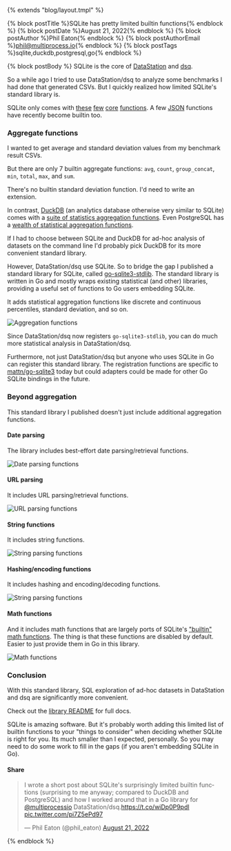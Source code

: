 {% extends "blog/layout.tmpl" %}

{% block postTitle %}SQLite has pretty limited builtin functions{% endblock %}
{% block postDate %}August 21, 2022{% endblock %}
{% block postAuthor %}Phil Eaton{% endblock %}
{% block postAuthorEmail %}phil@multiprocess.io{% endblock %}
{% block postTags %}sqlite,duckdb,postgresql,go{% endblock %}

{% block postBody %}
SQLite is the core of
[DataStation](https://github.com/multiprocessio/datastation) and
[dsq](https://github.com/multiprocessio/dsq).

So a while ago I tried to use DataStation/dsq to analyze some
benchmarks I had done that generated CSVs. But I quickly realized
how limited SQLite's standard library is.

SQLite only comes with
[these](https://www.sqlite.org/lang_aggfunc.html)
[few](https://www.sqlite.org/lang_datefunc.html)
[core](https://www.sqlite.org/windowfunctions.html)
[functions](https://www.sqlite.org/lang_corefunc.html). A few
[JSON](https://www.sqlite.org/json1.html) functions have recently
become builtin too.

### Aggregate functions

I wanted to get average and standard deviation values from my
benchmark result CSVs.

But there are only 7 builtin aggregate functions: `avg`, `count`,
`group_concat`, `min`, `total`, `max`, and `sum`.

There's no builtin standard deviation function. I'd need to write an
extension.

In contrast, [DuckDB](https://github.com/duckdb/duckdb) (an analytics
database otherwise very similar to SQLite) comes with a [suite of
statistics aggregation
functions](https://duckdb.org/docs/sql/aggregates). Even PostgreSQL
has a [wealth of statistical aggregation
functions](https://www.postgresql.org/docs/current/functions-aggregate.html).

If I had to choose between SQLite and DuckDB for ad-hoc analysis of
datasets on the command line I'd probably pick DuckDB for its
more convenient standard library.

However, DataStation/dsq use SQLite. So to bridge the gap I
published a standard library for
SQLite, called [go-sqlite3-stdlib](https://github.com/multiprocessio/go-sqlite3-stdlib). The
standard library is written in Go and mostly wraps existing
statistical (and other) libraries, providing a useful set of functions
to Go users embedding SQLite.

It adds statistical aggregation functions like discrete and
continuous percentiles, standard deviation, and so on.

![Aggregation functions](/0.11.0-stdlib-aggregation.png)

Since DataStation/dsq now registers `go-sqlite3-stdlib`, you
can do much more statistical analysis in DataStation/dsq.

Furthermore, not just DataStation/dsq but anyone who uses SQLite in Go
can register this standard library. The registration functions are
specific to [mattn/go-sqlite3](https://github.com/mattn/go-sqlite3)
today but could adapters could be made for other Go SQLite bindings in
the future.

### Beyond aggregation

This standard library I published doesn't just include additional
aggregation functions.

#### Date parsing

The library includes best-effort date parsing/retrieval functions.

![Date parsing functions](/0.11.0-stdlib-date.png)

#### URL parsing

It includes URL parsing/retrieval functions.

![URL parsing functions](/0.11.0-stdlib-url.png)

#### String functions

It includes string functions.

![String parsing functions](/0.11.0-stdlib-strings.png)

#### Hashing/encoding functions

It includes hashing and encoding/decoding functions.

![String parsing functions](/0.11.0-stdlib-encoding.png)

#### Math functions

And it includes math functions that are largely ports of SQLite's
["builtin" math
functions](https://www.sqlite.org/lang_mathfunc.html). The thing is
that these functions are disabled by default. Easier to just provide
them in Go in this library.

![Math functions](/0.11.0-stdlib-math.png)

### Conclusion

With this standard library, SQL exploration of ad-hoc datasets in
DataStation and dsq are significantly more convenient.

Check out the [library
README](https://github.com/multiprocessio/go-sqlite3-stdlib) for full
docs.

SQLite is amazing software. But it's probably worth adding this
limited list of builtin functions to your "things to consider" when
deciding whether SQLite is right for you. Its much smaller than I
expected, personally. So you may need to do some work to fill in the
gaps (if you aren't embedding SQLite in Go).

#### Share

<blockquote class="twitter-tweet"><p lang="en" dir="ltr">I wrote a short post about SQLite&#39;s surprisingly limited builtin functions (surprising to me anyway; compared to DuckDB and PostgreSQL) and how I worked around that in a Go library for <a href="https://twitter.com/multiprocessio?ref_src=twsrc%5Etfw">@multiprocessio</a> DataStation/dsq.<a href="https://t.co/wiDp0P9pdl">https://t.co/wiDp0P9pdl</a> <a href="https://t.co/pi7Z5ePd97">pic.twitter.com/pi7Z5ePd97</a></p>&mdash; Phil Eaton (@phil_eaton) <a href="https://twitter.com/phil_eaton/status/1561457805143511040?ref_src=twsrc%5Etfw">August 21, 2022</a></blockquote> <script async src="https://platform.twitter.com/widgets.js" charset="utf-8"></script>
{% endblock %}
